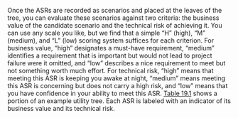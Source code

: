Once the ASRs are recorded as scenarios and placed at the leaves of the tree, you can evaluate these scenarios against two criteria: the business value of the candidate scenario and the technical risk of achieving it. You can use any scale you like, but we find that a simple “H” (high), “M” (medium), and “L” (low) scoring system suffices for each criterion. For business value, “high” designates a must-have requirement, “medium” identifies a requirement that is important but would not lead to project failure were it omitted, and “low” describes a nice requirement to meet but not something worth much effort. For technical risk, “high” means that meeting this ASR is keeping you awake at night, “medium” means meeting this ASR is concerning but does not carry a high risk, and “low” means that you have confidence in your ability to meet this ASR. [Table 19.1](ch19.xhtml#ch19tab01) shows a portion of an example utility tree. Each ASR is labeled with an indicator of its business value and its technical risk.